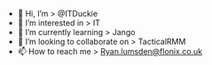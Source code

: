 - 👋 Hi, I’m > @ITDuckie
- 👀 I’m interested in > IT
- 🌱 I’m currently learning > Jango
- 💞️ I’m looking to collaborate on > TacticalRMM
- 📫 How to reach me > Ryan.lumsden@flonix.co.uk 

